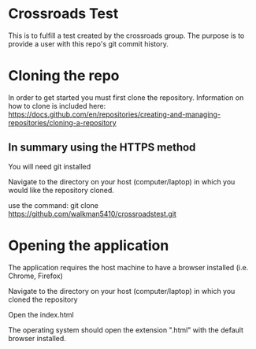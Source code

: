 # Crossroads Test
This is to fulfill a test created by the crossroads group. The purpose is to provide a user with this repo's git commit history.

# Cloning the repo
In order to get started you must first clone the repository. Information on how to clone is included here:
https://docs.github.com/en/repositories/creating-and-managing-repositories/cloning-a-repository

## In summary using the HTTPS method
You will need git installed

Navigate to the directory on your host (computer/laptop) in which you would like the repository cloned.

use the command:
git clone https://github.com/walkman5410/crossroadstest.git

# Opening the application
The application requires the host machine to have a browser installed (i.e. Chrome, Firefox)

Navigate to the directory on your host (computer/laptop) in which you cloned the repository

Open the index.html

The operating system should open the extension ".html" with the default browser installed.